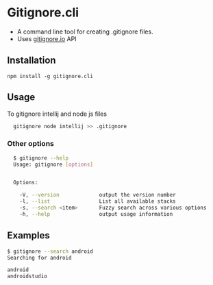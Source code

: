 # Gitignore.cli

- A command line tool for creating .gitignore files.
- Uses [gitignore.io](http://gitignore.io) API


## Installation

`npm install -g gitignore.cli`

## Usage

To gitignore intellij and node js files

```bash
  gitignore node intellij >> .gitignore
```

### Other options

```bash
  $ gitignore --help
  Usage: gitignore [options]


  Options:

    -V, --version             output the version number
    -l, --list                List all available stacks
    -s, --search <item>       Fuzzy search across various options
    -h, --help                output usage information
```

## Examples

```bash
$ gitignore --search android
Searching for android

android
androidstudio
```